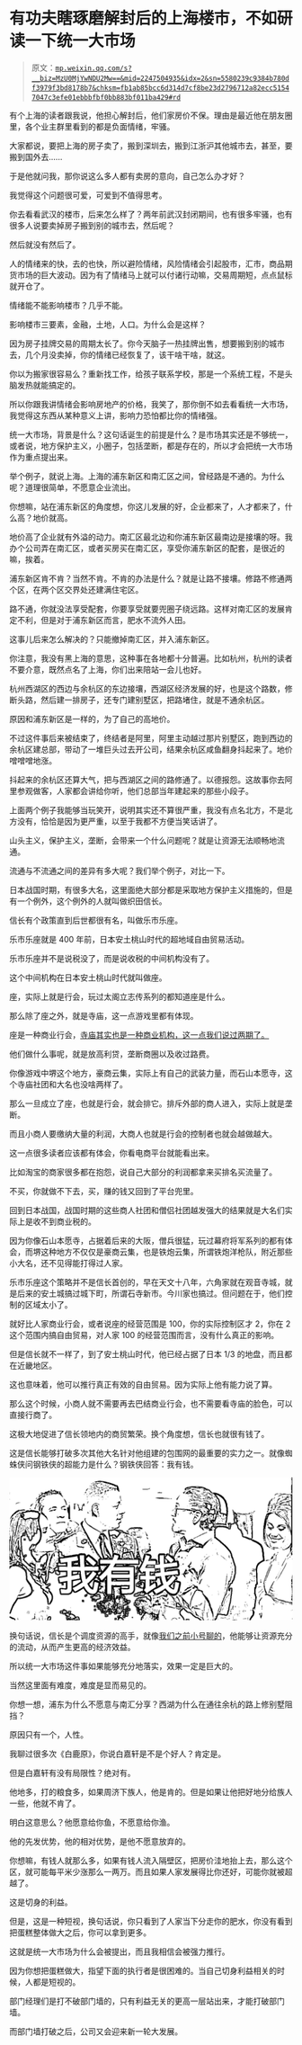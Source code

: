 # 有功夫瞎琢磨解封后的上海楼市，不如研读一下统一大市场

> 原文：[`mp.weixin.qq.com/s?__biz=MzU0MjYwNDU2Mw==&mid=2247504935&idx=2&sn=5580239c9384b780df3979f3bd8178b7&chksm=fb1ab85bcc6d314d7cf8be23d2796712a82ecc51547047c3efe01ebbbfbf0bb883bf011ba429#rd`](http://mp.weixin.qq.com/s?__biz=MzU0MjYwNDU2Mw==&mid=2247504935&idx=2&sn=5580239c9384b780df3979f3bd8178b7&chksm=fb1ab85bcc6d314d7cf8be23d2796712a82ecc51547047c3efe01ebbbfbf0bb883bf011ba429#rd)

有个上海的读者跟我说，他担心解封后，他们家房价不保。理由是最近他在朋友圈里，各个业主群里看到的都是负面情绪，牢骚。

大家都说，要把上海的房子卖了，搬到深圳去，搬到江浙沪其他城市去，甚至，要搬到国外去......

于是他就问我，那你说这么多人都有卖房的意向，自己怎么办才好？

我觉得这个问题很可爱，可爱到不值得思考。

你去看看武汉的楼市，后来怎么样了？两年前武汉封闭期间，也有很多牢骚，也有很多人说要卖掉房子搬到别的城市去，然后呢？

然后就没有然后了。

人的情绪来的快，去的也快，所以避险情绪，风险情绪会引起股市，汇市，商品期货市场的巨大波动。因为有了情绪马上就可以付诸行动嘛，交易周期短，点点鼠标就开仓了。

情绪能不能影响楼市？几乎不能。

影响楼市三要素，金融，土地，人口。为什么会是这样？

因为房子挂牌交易的周期太长了。你今天脑子一热挂牌出售，想要搬到别的城市去，几个月没卖掉，你的情绪已经恢复了，该干啥干啥，就这。

你以为搬家很容易么？重新找工作，给孩子联系学校，那是一个系统工程，不是头脑发热就能搞定的。

所以你跟我讲情绪会影响房地产的价格，我笑了，那你倒不如去看看统一大市场，我觉得这东西从某种意义上讲，影响力恐怕都比你的情绪强。

统一大市场，背景是什么？这句话诞生的前提是什么？是市场其实还是不够统一，或者说，地方保护主义，小圈子，包括垄断，都是存在的，所以才会把统一大市场作为重点提出来。

举个例子，就说上海。上海的浦东新区和南汇区之间，曾经路是不通的。为什么呢？道理很简单，不愿意企业流出。

你想嘛，站在浦东新区的角度想，你这儿发展的好，企业都来了，人才都来了，什么高？地价就高。

地价高了企业就有外溢的动力。南汇区最北边和你浦东新区最南边是接壤的呀。我办个公司弄在南汇区，或者买房买在南汇区，享受你浦东新区的配套，是很近的嘛，挨着。

浦东新区肯不肯？当然不肯。不肯的办法是什么？就是让路不接壤。修路不修通两个区，在两个区交界处还建满住宅区。

路不通，你就没法享受配套，你要享受就要兜圈子绕远路。这样对南汇区的发展肯定不利，但是对于浦东新区而言，肥水不流外人田。

这事儿后来怎么解决的？只能撤掉南汇区，并入浦东新区。

你注意，我没有黑上海的意思，这种事在各地都十分普遍。比如杭州，杭州的读者不要介意，既然点名了上海，你们出来陪站一会儿也好。

杭州西湖区的西边与余杭区的东边接壤，西湖区经济发展的好，也是这个路数，修断头路，然后建一排房子，还专门建别墅区，把路堵住，就是不通余杭区。

原因和浦东新区是一样的，为了自己的高地价。

不过这件事后来被结束了，终结者是阿里，阿里主动越过那片别墅区，跑到西边的余杭区建总部，带动了一堆巨头过去开公司，结果余杭区咸鱼翻身抖起来了。地价噌噌噌地涨。

抖起来的余杭区还算大气，把与西湖区之间的路修通了。以德报怨。这故事你去阿里参观做客，人家都会讲给你听，他们总部当年建起来的那些小段子。

上面两个例子我能够当玩笑开，说明其实还不算很严重，我没有点名北方，不是北方没有，恰恰是因为更严重，以至于我都不方便当笑话讲了。

山头主义，保护主义，垄断，会带来一个什么问题呢？就是让资源无法顺畅地流通。

流通与不流通之间的差异有多大呢？我们举个例子，对比一下。

日本战国时期，有很多大名，这里面绝大部分都是采取地方保护主义措施的，但是有一个例外，这个例外的人就叫做织田信长。

信长有个政策直到后世都很有名，叫做乐市乐座。

乐市乐座就是 400 年前，日本安土桃山时代的超地域自由贸易活动。

乐市乐座并不是说税没了，而是说收税的中间机构没有了。 

这个中间机构在日本安土桃山时代就叫做座。

座，实际上就是行会，玩过太阁立志传系列的都知道座是什么。 

那么除了座之外，就是寺庙，这一点游戏里都有体现。 

座是一种商业行会，[寺庙其实也是一种商业机构，这一点我们说过两期了。](http://mp.weixin.qq.com/s?__biz=MzU0MjYwNDU2Mw==&mid=2247504855&idx=2&sn=48581034a586d5a50d323aac3d886624&chksm=fb1abfabcc6d36bd0fe5fd8f238ec34f39a615f80976eb7e69c1a5bda12748554e68a4888f59&scene=21#wechat_redirect)

他们做什么事呢，就是放高利贷，垄断商圈以及收过路费。 

你像游戏中堺这个地方，豪商云集，实际上有自己的武装力量，而石山本愿寺，这个寺庙社团和大名也没啥两样了。

那么一旦成立了座，也就是行会，就会排它。排斥外部的商人进入，实际上就是垄断。 

而且小商人要缴纳大量的利润，大商人也就是行会的控制者也就会越做越大。 

这一点很多读者应该都有体会，你看电商平台就能看出来。

比如淘宝的商家很多都在抱怨，说自己大部分的利润都拿来买排名买流量了。 

不买，你就做不下去，买，赚的钱又回到了平台兜里。

回到日本战国，战国时期的这些商人社团和僧侣社团越发强大的结果就是大名们实际上是收不到商业税的。 

因为你像石山本愿寺，占据着后来的大阪，僧兵很猛，玩过幕府将军系列的都有体会，而堺这种地方不仅仅是豪商云集，也是铁炮云集，所谓铁炮洋枪队，附近那些小大名，还不见得能打得过人家。

乐市乐座这个策略并不是信长首创的，早在天文十八年，六角家就在观音寺城，就是后来的安土城搞过城下町，所谓石寺新市。今川家也搞过。但问题在于，他们控制的区域太小了。

就好比人家商业行会，或者说座的经营范围是 100，你的实际控制区才 2，你在 2 这个范围内搞自由贸易，对人家 100 的经营范围而言，没有什么真正的影响。

但是信长就不一样了，到了安土桃山时代，他已经占据了日本 1/3 的地盘，而且都在近畿地区。

这也意味着，他可以推行真正有效的自由贸易。因为实际上他有能力说了算。

那么这个时候，小商人就不需要再去巴结商业行会，也不需要看寺庙的脸色，可以直接行商了。

这极大地促进了信长领地内的商贸繁荣。换个角度想，信长也就很有钱了。

这是信长能够打破多次其他大名针对他组建的包围网的最重要的实力之一。就像蜘蛛侠问钢铁侠的超能力是什么？钢铁侠回答：我有钱。

![](img/0b9844250cbc865d22cac8d46e2acf69.png)

换句话说，信长是个调度资源的高手，就像[我们之前小号聊的](http://mp.weixin.qq.com/s?__biz=MzU3NDc5Nzc0NQ==&mid=2247515317&idx=1&sn=566bee993e4100b7ce5c192fa86e3194&chksm=fd2e1e6bca59977dde63c95aacd82ceee541577fd5492e35e9a051868c10f55d5b8dd3aa9f5a&scene=21#wechat_redirect)，他能够让资源充分的流动，从而产生更高的经济效益。 

所以统一大市场这件事如果能够充分地落实，效果一定是巨大的。 

当然这里面有难度，难度是显而易见的。 

你想一想，浦东为什么不愿意与南汇分享？西湖为什么在通往余杭的路上修别墅阻挡？ 

原因只有一个，人性。 

我聊过很多次《白鹿原》，你说白嘉轩是不是个好人？肯定是。

但是白嘉轩有没有局限性？绝对有。

他地多，打的粮食多，如果周济下族人，他是肯的。但是如果让他把好地分给族人一些，他就不肯了。

明白这意思么？他愿意给你鱼，不愿意给你渔。 

他的先发优势，他的相对优势，是他不愿意放弃的。 

你想嘛，有钱人就那么多，如果有钱人流入隔壁区，把房价洼地抬上去，那么这个区，就可能每平米少涨那么一两万。而且如果人家发展得比你还好，可能你就被超越了。 

这是切身的利益。 

但是，这是一种短视，换句话说，你只看到了人家当下分走你的肥水，你没有看到把蛋糕整体做大之后，你可以拿到更多。 

这就是统一大市场为什么会被提出，而且我相信会被强力推行。 

因为你想把蛋糕做大，指望下面的执行者是很困难的。当自己切身利益相关的时候，人都是短视的。

部门经理们是打不破部门墙的，只有利益无关的更高一层站出来，才能打破部门墙。

而部门墙打破之后，公司又会迎来新一轮大发展。